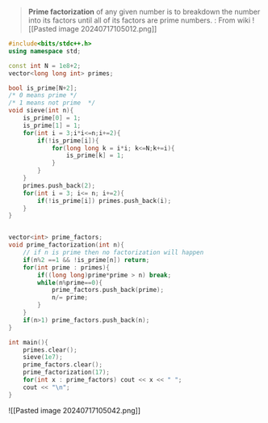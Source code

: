 >**Prime factorization** of any given number is to breakdown the number into its factors until all of its factors are prime numbers.
>: From wiki
![[Pasted image 20240717105012.png]]
```cpp
#include<bits/stdc++.h> 
using namespace std;

const int N = 1e8+2;
vector<long long int> primes;

bool is_prime[N+2];
/* 0 means prime */
/* 1 means not prime  */
void sieve(int n){
    is_prime[0] = 1;
    is_prime[1] = 1;
    for(int i = 3;i*i<=n;i+=2){
        if(!is_prime[i]){
            for(long long k = i*i; k<=N;k+=i){
                is_prime[k] = 1;
            }
        }
    }
    primes.push_back(2);
    for(int i = 3; i<= n; i+=2){
        if(!is_prime[i]) primes.push_back(i);
    }
}


vector<int> prime_factors;
void prime_factorization(int n){
    // if n is prime then no factorization will happen
    if(n%2 ==1 && !is_prime[n]) return;
    for(int prime : primes){
        if((long long)prime*prime > n) break;
        while(n%prime==0){
            prime_factors.push_back(prime);
            n/= prime;
        }
    }
    if(n>1) prime_factors.push_back(n);
}

int main(){
    primes.clear();
    sieve(1e7);
    prime_factors.clear();
    prime_factorization(17);
    for(int x : prime_factors) cout << x << " "; 
    cout << "\n";
}


```

![[Pasted image 20240717105042.png]]